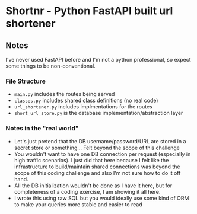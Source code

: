 # Shortnr - Python FastAPI built url shortener

## Notes

I've never used FastAPI before and I'm not a python professional, so expect some things to be non-conventional.

### File Structure

- `main.py` includes the routes being served
- `classes.py` includes shared class definitions (no real code)
- `url_shortener.py` includes implmentations for the routes
- `short_url_store.py` is the database implementation/abstraction layer

### Notes in the "real world"

- Let's just pretend that the DB username/password/URL are stored in a secret store or something... Felt beyond the scope of this challenge
- You wouldn't want to have one DB connection per request (especially in high traffic scenarios). I just did that here because I felt like the infrastructure to build/maintain shared connections was beyond the scope of this coding challenge and also I'm not sure how to do it off hand.
- All the DB initialization wouldn't be done as I have it here, but for completeness of a coding exercise, I am showing it all here.
- I wrote this using raw SQL but you would ideally use some kind of ORM to make your queries more stable and easier to read
